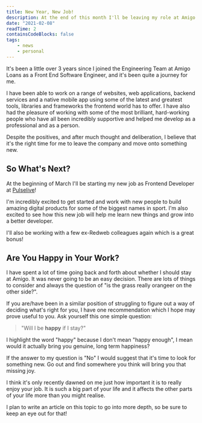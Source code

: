 ```yaml
---
title: New Year, New Job!
description: At the end of this month I'll be leaving my role at Amigo Loans and starting my new job as a Frontend Developer at Pulselive!
date: "2021-02-08"
readTime: 2
containsCodeBlocks: false
tags:
    - news
    - personal
---
```


It's been a little over 3 years since I joined the Engineering Team at Amigo Loans as a Front End Software Engineer, and it's been quite a journey for me.

I have been able to work on a range of websites, web applications, backend services and a native mobile app using some of the latest and greatest tools, libraries and frameworks the frontend world has to offer. I have also had the pleasure of working with some of the most brilliant, hard-working people who have all been incredibly supportive and helped me develop as a professional and as a person.

Despite the positives, and after much thought and deliberation, I believe that it's the right time for me to leave the company and move onto something new.

## So What's Next?

At the beginning of March I'll be starting my new job as Frontend Developer at <a href="https://www.pulselive.com/" target="_blank" rel="noopener">Pulselive</a>!

I'm incredibly excited to get started and work with new people to build amazing digital products for some of the biggest names in sport. I'm also excited to see how this new job will help me learn new things and grow into a better developer.

I'll also be working with a few ex-Redweb colleagues again which is a great bonus!

## Are You Happy in Your Work?

I have spent a lot of time going back and forth about whether I should stay at Amigo. It was never going to be an easy decision. There are lots of things to consider and always the question of "is the grass really orangeer on the other side?".

If you are/have been in a similar position of struggling to figure out a way of deciding what's right for you, I have one recommendation which I hope may prove useful to you. Ask yourself this one simple question:

<blockquote>
  <p class="mb-0">"Will I be <strong>happy</strong> if I stay?"</p>
</blockquote>

I highlight the word "happy" because I don't mean "happy enough", I mean would it actually bring you genuine, long term happiness?

If the answer to my question is "No" I would suggest that it's time to look for something new. Go out and find somewhere you think will bring you that missing joy.

I think it's only recently dawned on me just how important it is to really enjoy your job. It is such a big part of your life and it affects the other parts of your life more than you might realise.

I plan to write an article on this topic to go into more depth, so be sure to keep an eye out for that!
